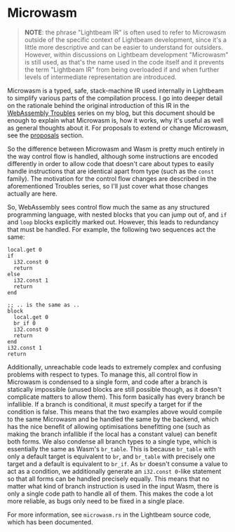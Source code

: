 # Microwasm

> **NOTE**: the phrase "Lightbeam IR" is often used to refer to Microwasm outside of the specific
> context of Lightbeam development, since it's a little more descriptive and can be easier to
> understand for outsiders. However, within discussions on Lightbeam development "Microwasm" is
> still used, as that's the name used in the code itself and it prevents the term "Lightbeam IR"
> from being overloaded if and when further levels of intermediate representation are introduced.

Microwasm is a typed, safe, stack-machine IR used internally in Lightbeam to simplify various parts
of the compilation process. I go into deeper detail on the rationale behind the original
introduction of this IR in the [WebAssembly Troubles][wasm-troubles] series on my blog, but this
document should be enough to explain what Microwasm is, how it works, why it's useful as well as
general thoughts about it. For proposals to extend or change Microwasm, see the
[proposals][proposals] section.

So the difference between Microwasm and Wasm is pretty much entirely in the way control flow is
handled, although some instructions are encoded differently in order to allow code that doesn't care
about types to easily handle instructions that are identical apart from type (such as the `const`
family). The motivation for the control flow changes are described in the aforementioned Troubles
series, so I'll just cover what those changes actually are here.

So, WebAssembly sees control flow much the same as any structured programming language, with nested
blocks that you can jump out of, and `if` and `loop` blocks explicitly marked out. However, this
leads to redundancy that must be handled. For example, the following two sequences act the same:

```
local.get 0
if
  i32.const 0
  return
else
  i32.const 1
  return
end

;; .. is the same as ..
block
  local.get 0
  br_if 0
  i32.const 0
  return
end
i32.const 1
return
```

Additionally, unreachable code leads to extremely complex and confusing problems with respect to
types. To manage this, all control flow in Microwasm is condensed to a single form, and code after a
branch is statically impossible (unused blocks are still possible though, as it doesn't complicate
matters to allow them). This form basically has every branch be infallible. If a branch is
conditional, it _must_ specify a target for if the condition is false. This means that the two
examples above would compile to the same Microwasm and be handled the same by the backend, which has
the nice benefit of allowing optimisations benefitting one (such as making the branch infallible if
the local has a constant value) can benefit both forms. We also condense all branch types to a
single type, which is essentially the same as Wasm's `br_table`. This is because `br_table` with
only a default target is equivalent to `br`, and `br_table` with precisely one target and a default
is equivalent to `br_if`. As `br` doesn't consume a value to act as a condition, we additionally
generate an `i32.const 0`-like statement so that all forms can be handled precisely equally. This
means that no matter what kind of branch instruction is used in the input Wasm, there is only a
single code path to handle all of them. This makes the code a lot more reliable, as bugs only need
to be fixed in a single place.

For more information, see `microwasm.rs` in the Lightbeam source code, which has been documented.

[proposals]: ../proposals/microwasm/
[wasm-troubles]: http://troubles.md/posts/wasm-is-not-a-stack-machine/
